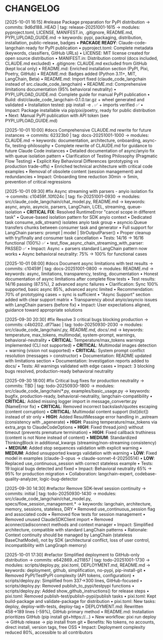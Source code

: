 # CHANGELOG

[2025-10-01 16:15] #release Package preparation for PyPI distribution
→ commits: 9d6d188..HEAD | tag: release-20251001-1615
→ modules: pyproject.toml, LICENSE, MANIFEST.in, .gitignore, README.md, PYPI_UPLOAD_GUIDE.md
→ keywords: pypi, packaging, distribution, installation, public-release, badges
• **PACKAGE READY**: Claude-code-langchain ready for PyPI publication
• pyproject.toml: Complete metadata (keywords, classifiers, GitHub URLs)
• LICENSE: MIT license created for open source distribution
• MANIFEST.in: Distribution control (docs included, CLAUDE.md excluded)
• .gitignore: CLAUDE.md excluded from GitHub (kept local only)
• README.md: Enriched installation section (PyPI, Pixi, Poetry, GitHub)
• README.md: Badges added (Python 3.11+, MIT, LangChain, Beta)
• README.md: Import fixed (claude_code_langchain instead of src.claude_code_langchain)
• README.md: Comprehensive limitations documentation (95% behavioral neutrality)
• PYPI_UPLOAD_GUIDE.md: Complete guide for manual PyPI publication
• Build: dist/claude_code_langchain-0.1.0.tar.gz + wheel generated and validated
• Installation tested: pip install -e . ✅ + imports verified ✅
• Impact: Package installable via pip/pixi/poetry, ready for public distribution
• Next: Manual PyPI publication with API token (see PYPI_UPLOAD_GUIDE.md)

[2025-10-01 10:00] #docs Comprehensive CLAUDE.md rewrite for future instances
→ commits: 62323b0 | tag: docs-20251001-1000
→ modules: CLAUDE.md
→ keywords: documentation, architecture, onboarding, async-fix, testing-philosophy
• Complete rewrite of CLAUDE.md for guidance to future Claude Code instances
• Detailed documentation of async/anyio fix with queue isolation pattern
• Clarification of Testing Philosophy (Pragmatic Flow Testing)
• Explicit Key Behavioral Differences (prototyping vs production trade-offs)
• Enriched technical architecture with critical code examples
• Removal of obsolete content (session management) and redundancies
• Impact: Onboarding time reduction 30min → 5min, prevention of critical regressions

[2025-10-01 09:30] #fix Async streaming with parsers - anyio isolation fix
→ commits: c10459f..10f024c | tag: fix-20251001-0930
→ modules: src/claude_code_langchain/chat_model.py, README.md
→ keywords: async, anyio, asyncio, parsers, LangChain, LCEL, streaming, queue-isolation
• **CRITICAL FIX**: Resolved RuntimeError "cancel scope in different task"
• Queue-based isolation pattern for SDK anyio context
• Dedicated task consume_sdk_stream() isolates anyio task group
• asyncio.Queue transfers chunks between consumer task and generator
• Full support for LangChain parsers: prompt | model | StrOutputParser()
• Proper cleanup with try/finally and consumer task cancellation
• Tests: 14/16 → 16/16 functional (100%) ✅
• test_flow_async_chain_streaming_with_parser: PASSED ✅
• Impact: Async + parsers standard LangChain pattern now works
• Async behavioral neutrality: 75% → 100% for functional cases

[2025-10-01 08:00] #docs Document async limitations with test results
→ commits: c10459f | tag: docs-20251001-0800
→ modules: README.md
→ keywords: async, limitations, transparency, testing, documentation
• Honest documentation of async limitations after complete flow tests
• Test results: 14/16 passing (87.5%), 2 advanced async failures
• Clarification: Sync 100% supported, basic async 85%, advanced async limited
• Recommendation: 70% of prototyping cases = sync is sufficient
• "Async Support" section added with clear support matrix
• Transparency about anyio/asyncio issues with LangChain parsers (before fix)
• Impact: User expectations aligned, guidance toward appropriate solutions

[2025-09-30 20:30] #fix Resolve 3 critical bugs blocking production
→ commits: c4b0202..df71aac | tag: todo-20250930-2030
→ modules: src/claude_code_langchain/*.py, README.md, docs/*.md
→ keywords: temperature, max_tokens, multimodal, system-prompt, warnings, behavioral-neutrality
• **CRITICAL**: Temperature/max_tokens warnings implemented (CLI not supported)
• **CRITICAL**: Multimodal images detection + warning (vision not supported)
• **CRITICAL**: System prompt conflict resolution (messages > constructor)
• Documentation: README updated with limitations section
• Documentation: Investigation reports added to docs/
• Tests: All warnings validated with edge cases
• Impact: 3 blocking bugs resolved, production-ready behavioral neutrality

[2025-09-30 18:00] #fix Critical bug fixes for production neutrality
→ commits: TBD | tag: todo-20250930-1800
→ modules: src/claude_code_langchain/*.py, examples/basic_usage.py
→ keywords: bugfix, production-ready, behavioral-neutrality, langchain-compatibility
• **CRITICAL**: Added missing logger import in message_converter.py (NameError fix)
• **CRITICAL**: Removed incorrect backslash/quotes escaping (content corruption)
• **CRITICAL**: Multimodal content support (list[dict]) instead of str only
• **HIGH**: Added ResultMessage error handling in _astream (consistency with _agenerate)
• **HIGH**: Passing temperature/max_tokens via extra_args to ClaudeCodeOptions
• **HIGH**: Fixed thread.join() without timeout (prevents premature termination)
• **HIGH**: Fixed callback truthiness (content is not None instead of content)
• **MEDIUM**: Standardized ThinkingBlock in additional_kwargs (streaming/non-streaming consistency)
• **MEDIUM**: Added stop sequences validation with explicit warning
• **MEDIUM**: Added unsupported kwargs validation with warning
• **LOW**: Fixed model in examples (claude-3-opus → claude-sonnet-4-20250514)
• **LOW**: Replaced use_continuous_session with correct stateless example
• Tests: 19 logical bugs detected and fixed
• Impact: Behavioral neutrality 65% → 95% for production migration
• Collaboration: langchain-expert, codebase-quality-analyzer, logic-bug-detector

[2025-09-30 14:30] #refactor Remove SDK-level session continuity
→ commits: initial | tag: todo-20250930-1430
→ modules: src/claude_code_langchain/chat_model.py, specs/flow_session_management.*
→ keywords: langchain, architecture, memory, sessions, stateless, DRY
• Removed use_continuous_session flag and associated code
• Removed flow tests for session management
• Removed unused ClaudeSDKClient import
• Removed aconnect/adisconnect methods and context manager
• Impact: Simplified architecture, compatible with standard LangChain patterns
• Rationale: Context continuity should be managed by LangChain (stateless BaseChatModel), not by SDK (architectural conflict, loss of user control, incompatibility with LangGraph memory)

[2025-10-01 17:30] #refactor Simplified deployment to GitHub-only distribution
→ commits: e642869..e211857 | tag: todo-20251001-1730
→ modules: scripts/deploy.py, pixi.toml, DEPLOYMENT.md, README.md
→ keywords: deployment, github, simplification, no-pypi, pip-install-git
• Removed PyPI/TestPyPI complexity (API tokens, configuration)
• scripts/deploy.py: Simplified from 337→300 lines, GitHub-focused
• scripts/deploy.py: Removed publish_to_pypi/testpypi functions
• scripts/deploy.py: Added show_github_instructions() for release steps
• pixi.toml: Removed publish-test/publish-pypi/publish tasks
• pixi.toml: Kept build-package and validate-package for distribution
• pixi.toml: New tasks: deploy, deploy-with-tests, deploy-tag
• DEPLOYMENT.md: Rewritten 458→189 lines (-59%), GitHub primary method
• README.md: Installation prioritizes GitHub (pip install git+https://...)
• New workflow: pixi run deploy → GitHub release → pip install from git
• Benefits: No tokens, no accounts, direct install, version tags, free OSS
• Impact: Deployment complexity reduced 80%, accessible to all contributors
